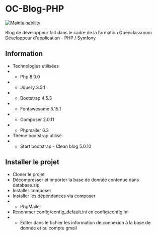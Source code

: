 # OC-Blog-PHP
[![Maintainability](https://api.codeclimate.com/v1/badges/03f5f87b6e3e747ba7fc/maintainability)](https://codeclimate.com/github/LordGeck/OC-Blog-PHP/maintainability)

Blog de développeur fait dans le cadre de la formation Openclassroom Développeur d'application - PHP / Symfony

## Information

* Technologies utilisées
* * Php 8.0.0
* * Jquery 3.5.1
* * Bootstrap 4.5.3
* * Fontawesome 5.15.1
* * Composer 2.0.11
* * Phpmailer 6.3
* Thème bootstrap utilisé
* * Start bootstrap - Clean blog 5.0.10

## Installer le projet 

* Cloner le projet
* Décompresser et importer la base de donnée contenue dans database.zip
* Installer composer
* Installer les dépendances via composer
* * PhpMailer
* Renommer config/config_default.ini en config/config.ini
* * Editer dans le fichier les information de connexion à la base de donnée et au compte gmail


